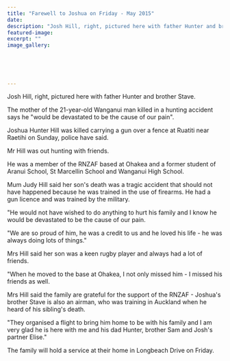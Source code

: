 ```yaml
---
title: "Farewell to Joshua on Friday - May 2015"
date: 
description: "Josh Hill, right, pictured here with father Hunter and brother Stave, from Wanganui Chronicle article 13/5/15..."
featured-image: 
excerpt: ""
image_gallery:
	
	
	
	
	
---
```


<p><span>Josh Hill, right, pictured here with father Hunter and brother Stave.</span></p>
<p>The mother of the 21-year-old Wanganui man killed in a hunting accident says he "would be devastated to be the cause of our pain".</p>
<p>Joshua Hunter Hill was killed carrying a gun over a fence at Ruatiti near Raetihi on Sunday, police have said.</p>
<p>Mr Hill was out hunting with friends.</p>
<p>He was a member of the RNZAF based at Ohakea and a former student of Aranui School, St Marcellin School and Wanganui High School.</p>
<p>Mum Judy Hill said her son's death was a tragic accident that should not have happened because he was trained in the use of firearms. He had a gun licence and was trained by the military.</p>
<p>"He would not have wished to do anything to hurt his family and I know he would be devastated to be the cause of our pain.</p>
<p>"We are so proud of him, he was a credit to us and he loved his life - he was always doing lots of things."</p>
<p>Mrs Hill said her son was a keen rugby player and always had a lot of friends.</p>
<p>"When he moved to the base at Ohakea, I not only missed him - I missed his friends as well.</p>
<p>Mrs Hill said the family are grateful for the support of the RNZAF - Joshua's brother Stave is also an airman, who was training in Auckland when he heard of his sibling's death.</p>
<p>"They organised a flight to bring him home to be with his family and I am very glad he is here with me and his dad Hunter, brother Sam and Josh's partner Elise."</p>
<p>The family will hold a service at their home in Longbeach Drive on Friday.</p>

